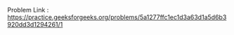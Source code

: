 Problem Link : https://practice.geeksforgeeks.org/problems/5a1277ffc1ec1d3a63d1a5d6b3920dd3d1294261/1